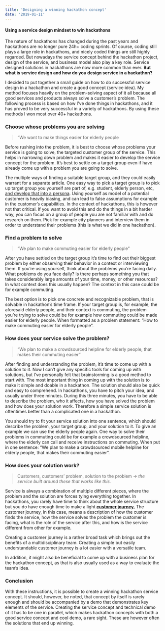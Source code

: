 ```yaml
---
title: 'Designing a winning hackathon concept'
date: '2019-01-11'
---
```


#### Using a service design mindset to win hackathons

The nature of hackathons has changed during the past years and hackathons are no longer pure 24h+ coding sprints. Of course, coding still plays a large role in hackathons, and nicely coded things are still highly regarded. But nowadays the service concept behind the hackathon project, design of the service, and business model also play a key role. Service designed solutions in hackathons are now more common than ever. **But what is service design and how do you design service in a hackathon?**

I decided to put together a small guide on how to do successful service design in a hackathon and create a good concept (service idea). My method focuses heavily on the problem-solving aspect of it all because all good services and products always solve a customer’s problem. The following process is based on how I've done things in hackathons, and it has proved to be very successful in a variety of hackathons. By using these methods I won most over 40+ hackathons.

### Choose whose problems you are solving

> “We want to make things easier for elderly people

Before rushing into the problem, it is best to choose whose problems your service is going to solve, the targeted customer group of the service. This helps in narrowing down problem and makes it easier to develop the service concept for the problem. It’s best to settle on a target group even if have already come up with a problem you are going to solve.

The multiple ways of finding a suitable target group, and they could easily warrant for a separate article. One easy way to pick a target group is to pick up target group you yourself are part of, e.g. student, elderly person, etc, [and develop that into a persona](http://kehitt%C3%A4%C3%A4%20siit%C3%A4%20kohderyhm%C3%A4%C3%A4%20edustava%20persoona). Using yourself as model of a potential customer is heavily biasing, and can lead to false assumptions for example in the customer’s capabilities. In the context of hackathons, this is however not that critical. If you want to avoid this and do the things in a bit harder way, you can focus on a group of people you are not familiar with and do research on them. Pick for example city planners and interview them in order to understand their problems (this is what we did in one hackathon).

### Find a problem to solve

> “We plan to make commuting easier for elderly people”

After you have settled on the target group it’s time to find out their biggest problem by either observing their behavior in a context or interviewing them. If you’re using yourself, think about the problems you’re facing daily. What problems do you face daily? Is there perhaps something you that takes considerably large amounts of your time, money, or other resources? In what context does this usually happen? The context in this case could be for example commuting.

The best option is to pick one concrete and recognizable problem, that is solvable in hackathon’s time frame. If your target group is, for example, the aforesaid elderly people, and their context is commuting, the problem you’re trying to solve could be for example how commuting could be made easier for elderly people. When formatted as a problem statement: “How to make commuting easier for elderly people”.

### How does your service solve the problem?

> “We plan to make a crowdsourced helpline for elderly people, that makes their commuting easier”

After finding and understanding the problem, it’s time to come up with a solution to it. Now I can’t give any specific tools for coming up with solutions, but I’ve personally felt that brainstorming is a good method to start with. The most important thing in coming up with the solution is to make it simple and doable in a hackathon. The solution should also be quick and easy to comprehend. In hackathons, you have to pitch your idea, and usually under three minutes. During this three minutes, you have to be able to describe the problem, who it affects, how you have solved the problem and how does your solution work. Therefore a simple service solution is oftentimes better than a complicated one in a hackathon.

You should try to fit your service solution into one sentence, which should describe the problem, your target group, and your solution to it. To give an example we can use the elderly people again. One way to solve their problems in commuting could be for example a crowdsourced helpline, where the elderly can call and receive instructions on commuting. When put in one sentence: “We plan to make a crowdsourced mobile helpline for elderly people, that makes their commuting easier”.

### How does your solution work?

> Customers, customers’ problem, solution to the problem _→ the service built around these that works like this._

Service is always a combination of multiple different pieces, where the problem and the solution are forces tying everything together. In hackathons, you rarely have time to think about the whole service structure but you do have enough time to make a light [**customer journey.**](https://www.smashingmagazine.com/2015/01/all-about-customer-journey-mapping/) The customer journey, in this case, means a description of how the customer finds the service, how the service solves the problem the customer is facing, what is the role of the service after this, and how is the service different from other for example.

Creating a customer journey is a rather broad task which brings out the benefits of a multidisciplinary team. Creating a simple but easily understandable customer journey is a lot easier with a versatile team.

In addition, it might also be beneficial to come up with a business plan for the hackathon concept, as that is also usually used as a way to evaluate the team’s idea.

### Conclusion

With these instructions, it is possible to create a winning hackathon service concept. It should, however, be noted, that concept by itself is rarely enough and should be accompanied by a demo that demonstrates key elements of the service. Creating the service concept and technical demo of it has to be one in parallel, which makes hackathon concepts with both a good service concept and cool demo, a rare sight. These are however often the solutions that end up winning.
